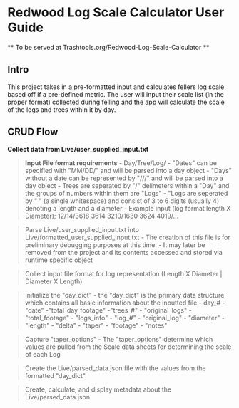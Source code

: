 # Redwood Log Scale Calculator User Guide

** To be served at Trashtools.org/Redwood-Log-Scale-Calculator ** 

## Intro 
This project takes in a pre-formatted input and calculates fellers log scale based off if a pre-defined metric.
The user will input their scale list (in the proper format) collected during felling and the app will calculate the scale of the logs and trees within it by day.

## CRUD Flow

**Collect data from Live/user_supplied_input.txt**
>**Input File format requirements**
    - Day/Tree/Log/
    - "Dates" can be specified with "MM/DD/" and will be parsed into a day object
    - "Days" without a date can be represented by "///" and will be parsed into a day object
    - Trees are seperated by "/" delimeters within a "Day" and the groups of numbers within them are "Logs"
    - "Logs are seperated by " " (a single whitespace) and consist of 3 to 6 digits (usually 4) denoting a length and a diameter
    - Example input (log format length X Diameter); 12/14/3618 3614 3210/1630 3624 4019/... 

> Parse Live/user_supplied_input.txt into Live/formatted_user_supplied_input.txt
    - The creation of this file is for preliminary debugging purposes at this time.
    - It may later be removed from the project and its contents accessed and stored via runtime specific object


> Collect input file format for log representation (Length X Diameter | Diameter X Length)

> Initialize the "day_dict"
    - the "day_dict" is the primary data structure which contains all basic information about the inputted file
        - day_#
            -"date"
            -"total_day_footage"
            -"trees_#"
                - "original_logs"
                - "total_footage"
                - "logs_info"
                    - "log_#"
                        - "original_log"
                        - "diameter"
                        - "length"
                        - "delta"
                        - "taper"
                        - "footage"
                        - "notes"
 
                    
> Capture "taper_options"
    - The "taper_options" determine which values are pulled from the Scale data sheets for determining the scale of each Log

> Create the Live/parsed_data.json file with the values from the formatted "day_dict"

> Create, calculate, and display metadata about the Live/parsed_data.json


